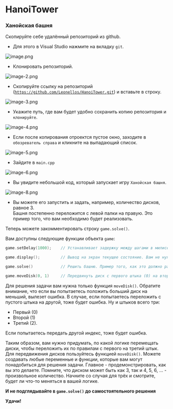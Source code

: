 # HanoiTower

### Ханойская башня

Скопируйте себе удалённый репозиторий из github.

- Для этого в Visual Studio нажмите на вкладку `git`.

![image.png](attachment:https://github.com/Leonellos/HanoiTower/tree/master/Images/image.png)

- Клонировать репозиторий.

![image-2.png](attachment:images/image-2.png)

- Скопируйте ссылку на репозиторий ([`https://github.com/Leonellos/HanoiTower.git`](https://github.com/Leonellos/HanoiTower.git)) и вставьте в строку.

![image-3.png](attachment:images/image-3.png)

- Укажите путь, где вам будет удобно сохранить копию репозитория и `клонируйте`.

![image-4.png](attachment:images/image-4.png)

- Если после копирования отроектся пустое окно, заходите в `обозреватель справа` и кликните на выпадающий список.

![image-5.png](attachment:images/image-5.png)

- Зайдите в `main.cpp`

![image-6.png](attachment:images/image-6.png)


- Вы увидите небольшой код, который запускает игру `Ханойская башня`.  

![image-8.png](attachment:images/image-8.png)

- Вы можете его запустить и задать, например, количество дисков, равное 3.  
Башня постепенно переложится с левой палки на правую. Это пример того, что вам необходимо будет реализовать.

Теперь можете закомментировать строку `game.solve()`.

Вам доступны следующие функции объекта `game`:

```cpp
game.setDelay(1000); 	// Устанавливает задержку между шагами в милисекундах.

game.display(); 		// Вывод на экран текущее состояние. Вам не нужно вызывать её каждый раз.

game.solve()			// Решить башню. Пример того, как это должно работать для произвольного числа дисков.

game.moveDisk(0, 1)		// Передвинуть диск с первого штыка (0) на второй (1). Всего их три - 0, 1, 2.
```

Для решения задачи вам нужна только функция `moveDisk()`. Обратите внимание, что если вы попытаетесь положить больший диск на меньший, вылезет ошибка. В случае, если попытаетесь переложить с пустого штыка на другой, тоже будет ошибка. Ну и штыков всего три:
- Первый (0)
- Второй (1)
- Третий (2).

Если попытаетесь передать другой индекс, тоже будет ошибка.

Таким образом, вам нужно придумать, по какой логике перемещать диски, чтобы переложить их по правилам с первого на третий штык.
Для передвижения дисков пользуйтесь функцией `moveDisk()`. Можете создавать любые переменные и функции, которые вам могут понадобиться для решения задачи. Главное - продемонстрировать, как вы это делаете. Помните, что диском может быть как 3, так и 4, 5, 6, ... - произвольное количество. Начните со случая для трёх и смотрите, будет ли что-то меняться в вашей логике.

__И не подглядывайте в `game.solve()` до самостоятельного решения__

**Удачи!**
